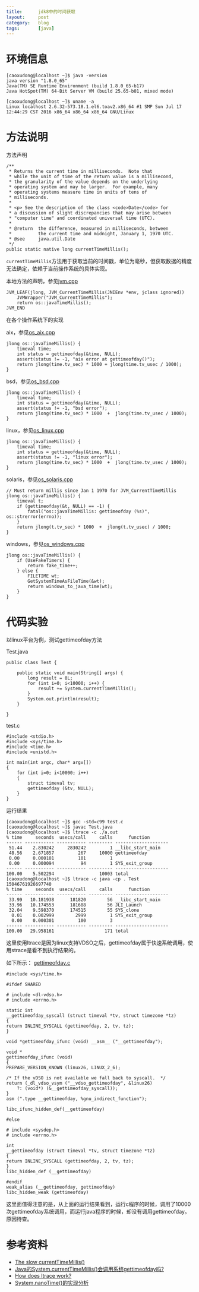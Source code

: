```yaml
---
title:      jdk8中的时间获取
layout:     post
category:   blog
tags:       [java]
---
```


# 环境信息

    [caoxudong@localhost ~]$ java -version
    java version "1.8.0_65"
    Java(TM) SE Runtime Environment (build 1.8.0_65-b17)
    Java HotSpot(TM) 64-Bit Server VM (build 25.65-b01, mixed mode)

    [caoxudong@localhost ~]$ uname -a
    Linux localhost 2.6.32-573.18.1.el6.toav2.x86_64 #1 SMP Sun Jul 17 12:44:29 CST 2016 x86_64 x86_64 x86_64 GNU/Linux

# 方法说明

方法声明

    /**
     * Returns the current time in milliseconds.  Note that
     * while the unit of time of the return value is a millisecond,
     * the granularity of the value depends on the underlying
     * operating system and may be larger.  For example, many
     * operating systems measure time in units of tens of
     * milliseconds.
     *
     * <p> See the description of the class <code>Date</code> for
     * a discussion of slight discrepancies that may arise between
     * "computer time" and coordinated universal time (UTC).
     *
     * @return  the difference, measured in milliseconds, between
     *          the current time and midnight, January 1, 1970 UTC.
     * @see     java.util.Date
     */
    public static native long currentTimeMillis();

`currentTimeMillis`方法用于获取当前的时间戳，单位为毫秒，但获取数据的精度无法确定，依赖于当前操作系统的具体实现。

本地方法的声明，参见[jvm.cpp][1]

    JVM_LEAF(jlong, JVM_CurrentTimeMillis(JNIEnv *env, jclass ignored))
        JVMWrapper("JVM_CurrentTimeMillis");
        return os::javaTimeMillis();
    JVM_END

在各个操作系统下的实现

aix，参见[os_aix.cpp][2]

    jlong os::javaTimeMillis() {
        timeval time;
        int status = gettimeofday(&time, NULL);
        assert(status != -1, "aix error at gettimeofday()");
        return jlong(time.tv_sec) * 1000 + jlong(time.tv_usec / 1000);
    }

bsd，参见[os_bsd.cpp][3]

    jlong os::javaTimeMillis() {
        timeval time;
        int status = gettimeofday(&time, NULL);
        assert(status != -1, "bsd error");
        return jlong(time.tv_sec) * 1000  +  jlong(time.tv_usec / 1000);
    }

linux，参见[os_linux.cpp][4]

    jlong os::javaTimeMillis() {
        timeval time;
        int status = gettimeofday(&time, NULL);
        assert(status != -1, "linux error");
        return jlong(time.tv_sec) * 1000  +  jlong(time.tv_usec / 1000);
    }

solaris，参见[os_solaris.cpp][5]

    // Must return millis since Jan 1 1970 for JVM_CurrentTimeMillis
    jlong os::javaTimeMillis() {
        timeval t;
        if (gettimeofday(&t, NULL) == -1) {
            fatal("os::javaTimeMillis: gettimeofday (%s)", os::strerror(errno));
        }
        return jlong(t.tv_sec) * 1000  +  jlong(t.tv_usec) / 1000;
    }

windows，参见[os_windows.cpp][6]

    jlong os::javaTimeMillis() {
        if (UseFakeTimers) {
            return fake_time++;
        } else {
            FILETIME wt;
            GetSystemTimeAsFileTime(&wt);
            return windows_to_java_time(wt);
        }
    }

# 代码实验

以linux平台为例，测试gettimeofday方法

Test.java

    public class Test {

        public static void main(String[] args) {
            long result = 0L;
            for (int i=0; i<10000; i++) {
                result += System.currentTimeMillis();
            }
            System.out.println(result);
        }

    }

test.c

    #include <stdio.h>
    #include <sys/time.h>
    #include <time.h>
    #include <unistd.h>

    int main(int argc, char* argv[])
    {
        for (int i=0; i<10000; i++)
        {
            struct timeval tv;
            gettimeofday (&tv, NULL);
        }
    }

运行结果

    [caoxudong@localhost ~]$ gcc -std=c99 test.c
    [caoxudong@localhost ~]$ javac Test.java
    [caoxudong@localhost ~]$ ltrace -c ./a.out
    % time     seconds  usecs/call     calls      function
    ------ ----------- ----------- --------- --------------------
     51.44    2.830242     2830242         1 __libc_start_main
     48.56    2.671857         267     10000 gettimeofday
     0.00     0.000101         101         1
     0.00     0.000094          94         1 SYS_exit_group
    ------ ----------- ----------- --------- --------------------
    100.00    5.502294                 10003 total
    [caoxudong@localhost ~]$ ltrace -c java -cp . Test
    15046761926697740
    % time     seconds  usecs/call     calls      function
    ------ ----------- ----------- --------- --------------------
     33.99   10.181938      181820        56 __libc_start_main
     33.96   10.174553      181688        56 JLI_Launch
     32.04    9.598370      174515        55 SYS_clone
      0.01    0.002999        2999         1 SYS_exit_group
      0.00    0.000301         100         3
    ------ ----------- ----------- --------- --------------------
    100.00   29.958161                   171 total

这里使用ltrace是因为linux支持VDSO之后，gettimeofday属于快速系统调用，使用strace是看不到执行结果的。

如下所示： [gettimeofday.c][8]

    #include <sys/time.h>

    #ifdef SHARED

    # include <dl-vdso.h>
    # include <errno.h>

    static int
    __gettimeofday_syscall (struct timeval *tv, struct timezone *tz)
    {
    return INLINE_SYSCALL (gettimeofday, 2, tv, tz);
    }

    void *gettimeofday_ifunc (void) __asm__ ("__gettimeofday");

    void *
    gettimeofday_ifunc (void)
    {
    PREPARE_VERSION_KNOWN (linux26, LINUX_2_6);

    /* If the vDSO is not available we fall back to syscall.  */
    return (_dl_vdso_vsym ("__vdso_gettimeofday", &linux26)
        ?: (void*) (&__gettimeofday_syscall));
    }
    asm (".type __gettimeofday, %gnu_indirect_function");

    libc_ifunc_hidden_def(__gettimeofday)

    #else

    # include <sysdep.h>
    # include <errno.h>

    int
    __gettimeofday (struct timeval *tv, struct timezone *tz)
    {
    return INLINE_SYSCALL (gettimeofday, 2, tv, tz);
    }
    libc_hidden_def (__gettimeofday)

    #endif
    weak_alias (__gettimeofday, gettimeofday)
    libc_hidden_weak (gettimeofday)

这里面值得注意的是，从上面的运行结果看到，运行c程序的时候，调用了10000次gettimeofday系统调用，而运行java程序的时候，却没有调用gettimeofday。原因待查。

# 参考资料

* [The slow currentTimeMillis()][9]
* [Java的System.currentTimeMillis()会调用系统gettimeofday吗?][10]
* [How does ltrace work?][11]
* [System.nanoTime()的实现分析][12]




[1]:    http://hg.openjdk.java.net/jdk8u/jdk8u/hotspot/file/aa4ffb1f30c9/src/share/vm/prims/jvm.cpp#l296
[2]:    http://hg.openjdk.java.net/jdk8u/jdk8u/hotspot/file/aa4ffb1f30c9/src/os/aix/vm/os_aix.cpp#l1104
[3]:    http://hg.openjdk.java.net/jdk8u/jdk8u/hotspot/file/aa4ffb1f30c9/src/os/bsd/vm/os_bsd.cpp#l990
[4]:    http://hg.openjdk.java.net/jdk8u/jdk8u/hotspot/file/aa4ffb1f30c9/src/os/linux/vm/os_linux.cpp#l1308
[5]:    http://hg.openjdk.java.net/jdk8u/jdk8u/hotspot/file/aa4ffb1f30c9/src/os/solaris/vm/os_solaris.cpp#l1512
[6]:    http://hg.openjdk.java.net/jdk8u/jdk8u/hotspot/file/aa4ffb1f30c9/src/os/windows/vm/os_windows.cpp#l843
[7]:    https://github.com/torvalds/linux/blob/597f03f9d133e9837d00965016170271d4f87dcf/kernel/time/time.c#L102
[8]:    https://sourceware.org/git/?p=glibc.git;a=blob;f=sysdeps/unix/sysv/linux/x86/gettimeofday.c;h=36f7c26ffb0e818709d032c605fec8c4bd22a14e;hb=fdfc9260b61d3d72541f18104d24c7bcb0ce5ca2
[9]:    http://pzemtsov.github.io/2017/07/23/the-slow-currenttimemillis.html
[10]:   https://www.zhihu.com/question/51023490
[11]:   https://blog.packagecloud.io/eng/2016/03/14/how-does-ltrace-work/
[12]:   http://feiyang21687.github.io/SystemNano/